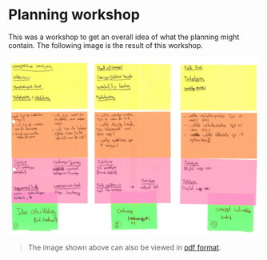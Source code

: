 # Planning workshop
This was a workshop to get an overall idea of what the planning might contain. The following image is the result of this workshop.

![Planning workshop](../assets/images/planning-workshop.jpg)

> The image shown above can also be viewed in [pdf format](https://iancstewart.gitbooks.io/graduation-project-productbiografie/content/assets/downloads/planning-workshop.pdf).
